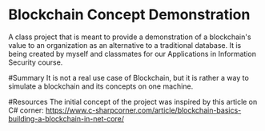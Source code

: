 # Blockchain Concept Demonstration
A class project that is meant to provide a demonstration of a blockchain's value to an organization as an alternative to a traditional database. 
It is being created by myself and classmates for our Applications in Information Security course.

#Summary
It is not a real use case of Blockchain, but it is rather a way to simulate a blockchain and its concepts on one machine. 

#Resources
The initial concept of the project was inspired by this article on C# corner: https://www.c-sharpcorner.com/article/blockchain-basics-building-a-blockchain-in-net-core/
